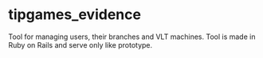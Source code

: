 # tipgames_evidence
Tool for managing users, their branches and VLT machines.
Tool is made in Ruby on Rails and serve only like prototype.